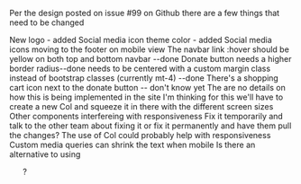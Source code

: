 
Per the design posted on issue #99 on Github there are a few things that need to be changed

New logo - added
Social media icon theme color - added
Social media icons moving to the footer on mobile view
The navbar link :hover should be yellow on both top and bottom navbar --done
Donate button
    needs a higher border radius--done
    needs to be centered with a custom margin class instead of bootstrap classes (currently mt-4) --done 
There's a shopping cart icon next to the donate button -- don't know yet
    The are no details on how this is being implemented in the site
    I'm thinking for this we'll have to create a new Col and squeeze it in there with the different screen sizes 
Other components interfereing with responsiveness 
    Fix it temporarily and talk to the other team about fixing it or fix it permanently and have them pull the changes?
        The use of Col could probably help with responsiveness
        Custom media queries can shrink the text when mobile
        Is there an alternative to using <ul>?



